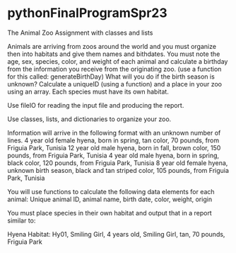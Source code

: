 # pythonFinalProgramSpr23
The Animal Zoo Assignment with classes and lists

Animals are arriving from zoos around the world and you must organize then into habitats and give them names and bithdates. You must note the age, sex, species, color, and weight of each animal and calculate a birthday from the information you receive from the originating zoo. (use a function for this called: generateBirthDay) What will you do if the birth season is unknown? Calculate a uniqueID (using a function) and a place in your zoo using an array. Each species must have its own habitat. 

Use fileIO for reading the input file and producing the report. 

Use classes, lists, and dictionaries to organize your zoo.

Information will arrive in the following format with an unknown number of lines.
4 year old female hyena, born in spring, tan color, 70 pounds, from Friguia Park, Tunisia
12 year old male hyena, born in fall, brown color, 150 pounds, from Friguia Park, Tunisia
4 year old male hyena, born in spring, black color, 120 pounds, from Friguia Park, Tunisia
8 year old female hyena, unknown birth season, black and tan striped color, 105 pounds, from Friguia Park, Tunisia

You will use functions to calculate the following data elements for each animal:
Unique animal ID, animal name, birth date, color, weight, origin

You must place species in their own habitat and output that in a report similar to:

Hyena Habitat:
Hy01, Smiling Girl, 4 years old, Smiling Girl, tan, 70 pounds, Friguia Park

